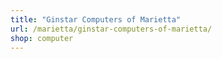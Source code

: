 ```yaml
---
title: "Ginstar Computers of Marietta"
url: /marietta/ginstar-computers-of-marietta/
shop: computer
---
```

